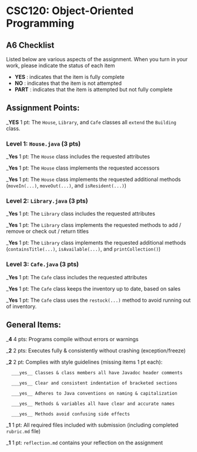 # CSC120: Object-Oriented Programming
## A6 Checklist

Listed below are various aspects of the assignment.  When you turn in your work, please indicate the status of each item

- **YES** : indicates that the item is fully complete
- **NO** : indicates that the item is not attempted
- **PART** : indicates that the item is attempted but not fully complete


## Assignment Points:

___YES__ 1 pt: The `House`, `Library`, and `Cafe` classes all `extend` the `Building` class.

### Level 1: `House.java` (3 pts)

___Yes__ 1 pt: The `House` class includes the requested attributes

___Yes__ 1 pt: The `House` class implements the requested accessors

___Yes__ 1 pt: The `House` class implements the requested additional methods (`moveIn(...)`, `moveOut(...)`, and `isResident(...)`)

### Level 2: `Library.java` (3 pts)

___Yes__ 1 pt: The `Library` class includes the requested attributes

___Yes__ 1 pt: The `Library` class implements the requested methods to add / remove or check out / return titles

___Yes__ 1 pt: The `Library` class implements the requested additional methods (`containsTitle(...)`, `isAvailable(...)`, and `printCollection()`)

### Level 3: `Cafe.java` (3 pts)

___Yes__ 1 pt: The `Cafe` class includes the requested attributes

___Yes__ 1 pt: The `Cafe` class keeps the inventory up to date, based on sales

___Yes__ 1 pt: The `Cafe` class uses the `restock(...)` method to avoid running out of inventory.



## General Items:

___4__ 4 pts: Programs compile without errors or warnings

___2__ 2 pts: Executes fully & consistently without crashing (exception/freeze)

___2__ 2 pt: Complies with style guidelines (missing items 1 pt each):

      ___yes__ Classes & class members all have Javadoc header comments

      ___yes__ Clear and consistent indentation of bracketed sections

      ___yes__ Adheres to Java conventions on naming & capitalization

      ___yes__ Methods & variables all have clear and accurate names

      ___yes__ Methods avoid confusing side effects

___1__ 1 pt: All required files included with submission (including completed `rubric.md` file)

___1__ 1 pt: `reflection.md` contains your reflection on the assignment
